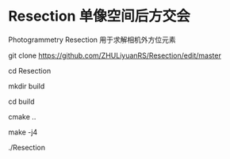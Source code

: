 # Resection 单像空间后方交会

Photogrammetry Resection
用于求解相机外方位元素

git clone https://github.com/ZHULiyuanRS/Resection/edit/master

cd Resection

mkdir build 

cd build 

cmake ..

make -j4

./Resection

